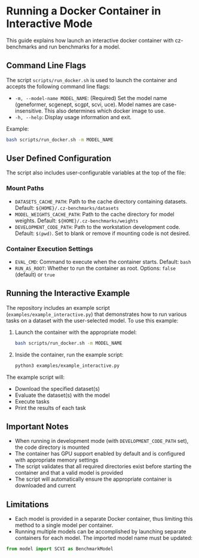 # Running a Docker Container in Interactive Mode

This guide explains how launch an interactive docker container with cz-benchmarks and run benchmarks for a model.

## Command Line Flags

The script `scripts/run_docker.sh` is used to launch the container and accepts the following command line flags:

- `-m, --model-name MODEL_NAME`: (Required) Set the model name (geneformer, scgenept, scgpt, scvi, uce). Model names are case-insensitive. This also determines which docker image to use.
- `-h, --help`: Display usage information and exit.

Example:
```bash
bash scripts/run_docker.sh -m MODEL_NAME
```

## User Defined Configuration

The script also includes user-configurable variables at the top of the file:

### Mount Paths
- `DATASETS_CACHE_PATH`: Path to the cache directory containing datasets. Default: `${HOME}/.cz-benchmarks/datasets`
- `MODEL_WEIGHTS_CACHE_PATH`: Path to the cache directory for model weights. Default: `${HOME}/.cz-benchmarks/weights`
- `DEVELOPMENT_CODE_PATH`: Path to the workstation development code. Default: `$(pwd)`. Set to blank or remove if mounting code is not desired.

### Container Execution Settings
- `EVAL_CMD`: Command to execute when the container starts. Default: `bash`
- `RUN_AS_ROOT`: Whether to run the container as root. Options: `false` (default) or `true`

## Running the Interactive Example

The repository includes an example script (`examples/example_interactive.py`) that demonstrates how to run various tasks on a dataset with the user-selected model. To use this example:

1. Launch the container with the appropriate model:
   ```bash
   bash scripts/run_docker.sh -m MODEL_NAME
   ```

2. Inside the container, run the example script:
   ```bash
   python3 examples/example_interactive.py
   ```

The example script will:

- Download the specified dataset(s)
- Evaluate the dataset(s) with the model
- Execute tasks
- Print the results of each task

## Important Notes

- When running in development mode (with `DEVELOPMENT_CODE_PATH` set), the code directory is mounted
- The container has GPU support enabled by default and is configured with appropriate memory settings
- The script validates that all required directories exist before starting the container and that a valid model is provided
- The script will automatically ensure the appropriate container is downloaded and current

## Limitations

- Each model is provided in a separate Docker container, thus limiting this method to a single model per container. 
- Running multiple models can be accomplished by launching separate containers for each model. The imported model name must be updated:
```python
from model import SCVI as BenchmarkModel
```